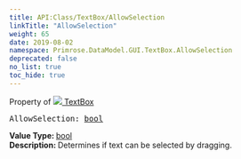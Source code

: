 ```yaml
---
title: API:Class/TextBox/AllowSelection
linkTitle: "AllowSelection"
weight: 65
date: 2019-08-02
namespace: Primrose.DataModel.GUI.TextBox.AllowSelection
deprecated: false
no_list: true
toc_hide: true
---
```

Property of <a href="/docs/api-reference/Class/TextBox"><img src="/icons/silk/textbox.png"/>&nbsp;TextBox</a>
<pre class="method-declaration">
AllowSelection: <a class="type" href="/docs/api-reference/System/Primitives#boolean">bool</a></pre>
<b>Value Type: </b>
<a class="type" href="/docs/api-reference/System/Primitives#boolean">bool</a>
<br/>
<b>Description: </b>
Determines if text can be selected by dragging.

